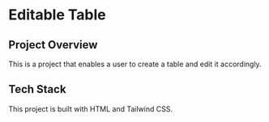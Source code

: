 # Editable Table
## Project Overview
This is a project that enables a user to create a table and edit it accordingly.
## Tech Stack 
This project is built with HTML and Tailwind CSS.